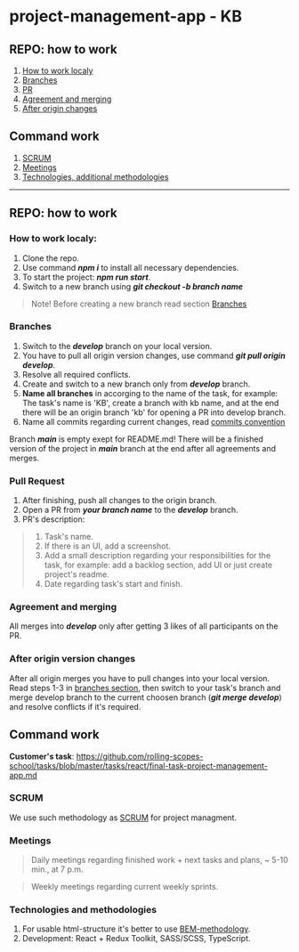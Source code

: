 # project-management-app - KB

## REPO: how to work

1. [How to work localy](#how-to-work-localy)
2. [Branches](#branches)
3. [PR](#pull-request)
4. [Agreement and merging](#agreement-and-merging)
5. [After origin changes](#after-origin-version-changes)

## Command work

1. [SCRUM](#scrum)
2. [Meetings](#meetings)
3. [Technologies, additional methodologies](#technologies-and-methodologies)

---

## REPO: how to work

### How to work localy:

1. Clone the repo.
2. Use command ***npm i*** to install all necessary dependencies.
3. To start the project: ***npm run start***.
4. Switch to a new branch using ***git checkout -b branch name*** 
> Note! Before creating a new branch read section [Branches](#branches)

### Branches

1. Switch to the ***develop*** branch on your local version.
2. You have to pull all origin version changes, use command ***git pull origin develop***.
3. Resolve all required conflicts.
4. Create and switch to a new branch only from ***develop*** branch.
5. **Name all branches** in accorging to the name of the task, for example: The task's name is 'KB', create a branch with kb name, and at the end there will be an origin branch 'kb' for opening a PR into develop branch.
6. Name all commits regarding current changes, read [commits convention](https://docs.rs.school/#/git-convention)

Branch ***main*** is empty exept for README.md!
There will be a finished version of the project in ***main*** branch at the end after all agreements and merges.

### Pull Request

1. After finishing, push all changes to the origin branch.
2. Open a PR from ***your branch name*** to the ***develop*** branch.
3. PR's description: 
> 1. Task's name.
> 2. If there is an UI, add a screenshot.
> 3. Add a small description regarding your responsibilities for the task, for example: add a backlog section, add UI or just create project's readme.
> 4. Date regarding task's start and finish.

### Agreement and merging 

All merges into ***develop*** only after getting 3 likes of all participants on the PR.

### After origin version changes

After all origin merges you have to pull changes into your local version. Read steps 1-3 in [branches section](#branches), then switch to your task's branch and merge develop branch to the current choosen branch (***git merge develop***) and resolve conflicts if it's required.

## Command work

**Customer's task**: https://github.com/rolling-scopes-school/tasks/blob/master/tasks/react/final-task-project-management-app.md

### SCRUM

We use such methodology as [SCRUM](https://www.atlassian.com/ru/agile/scrum) for project managment.

### Meetings

> Daily meetings regarding finished work + next tasks and plans, ~ 5-10 min., at 7 p.m.

> Weekly meetings regarding current weekly sprints.

### Technologies and methodologies

1. For usable html-structure it's better to use [BEM-methodology](https://ru.bem.info/methodology/quick-start/).
2. Development: React + Redux Toolkit, SASS/SCSS, TypeScript.
